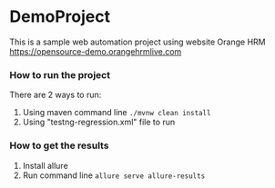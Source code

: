 # DemoProject
This is a sample web automation project using website Orange HRM https://opensource-demo.orangehrmlive.com

### How to run the project ###

There are 2 ways to run: 
1. Using maven command line ```./mvnw clean install```
2. Using "testng-regression.xml" file to run

### How to get the results ###

1. Install allure 
2. Run command line ```allure serve allure-results```

